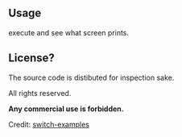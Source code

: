## Usage
execute and see what screen prints.

## License?

The source code is distibuted for inspection sake.

All rights reserved.

**Any commercial use is forbidden.**

Credit: [switch-examples](https://github.com/switchbrew/switch-examples)
